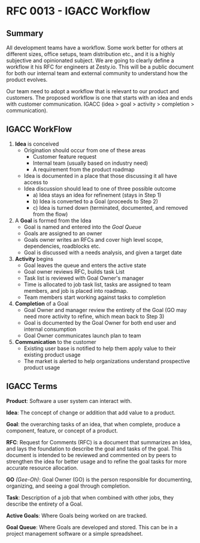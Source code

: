 # RFC 0013 - IGACC Workflow

## Summary

All development teams have a workflow. Some work better for others at different sizes, office setups, team distribution etc., and it is a highly subjective and opinionated subject. We are going to clearly define a workflow it his RFC for engineers at Zesty.io. This will be a public document for both our internal team and external community to understand how the product evolves.

Our team need to adopt a workflow that is relevant to our product and customers. The proposed workflow is one that starts with an idea and ends with customer communication. IGACC (idea > goal > activity > completion > communication).

## IGACC WorkFlow

1. **Idea** is conceived
 	* Origination should occur from one of these areas
		* Customer feature request
		* Internal team (usually based on industry need)
		* A requirement from the product roadmap
	* Idea is documented in a place that those discussing it all have access to
	* Idea discussion should lead to one of three possible outcome
 		* a) Idea stays an idea for refinement (stays in Step 1)
		* b) Idea is converted to a Goal (proceeds to Step 2)
		* c) Idea is turned down (terminated, documented, and removed from the flow)
2. A **Goal** is formed from the Idea
	* Goal is named and entered into the *Goal Queue*
	* Goals are assigned to an owner
	* Goals owner writes an RFCs and cover high level scope, dependencies, roadblocks etc.
	* Goal is discussed with a needs analysis, and given a target date
3. **Activity** begins
	* Goal leaves the queue and enters the active state
 	* Goal owner reviews RFC, builds task List
	* Task list is reviewed with Goal Owner's manager
	* Time is allocated to job task list, tasks are assigned to team members, and job is placed into roadmap.
	* Team members start working against tasks to completion
4. **Completion** of a Goal
	* Goal Owner and manager review the entirety of the Goal (GO may need more activity to refine, which mean back to Step 3)
	* Goal is documented by the Goal Owner for both end user and internal consumption
	* Goal Owner communicates launch plan to team
5. **Communication** to the customer
	* Existing user base is notified to help them apply value to their existing product usage
	* The market is alerted to help organizations understand prospective product usage


## IGACC Terms

**Product**: Software a user system can interact with.

**Idea**: The concept of change or addition that add value to a product.

**Goal**: the overarching tasks of an idea, that when complete, produce a component, feature, or concept of a product.

**RFC**: Request for Comments (RFC) is a document that summarizes an Idea, and lays the foundation to describe the goal and tasks of the goal. This document is intended to be reviewed and commented on by peers to strengthen the idea for better usage and to refine the goal tasks for more accurate resource allocation.

**GO** *(Gee-Oh)*: Goal Owner (GO) is the person responsible for documenting, organizing, and seeing a goal through completion.

**Task**: Description of a job that when combined with other jobs, they describe the entirety of a Goal.

**Active Goals**: Where Goals being worked on are tracked.

**Goal Queue**: Where Goals are developed and stored. This can be in a project management software or a simple spreadsheet.
